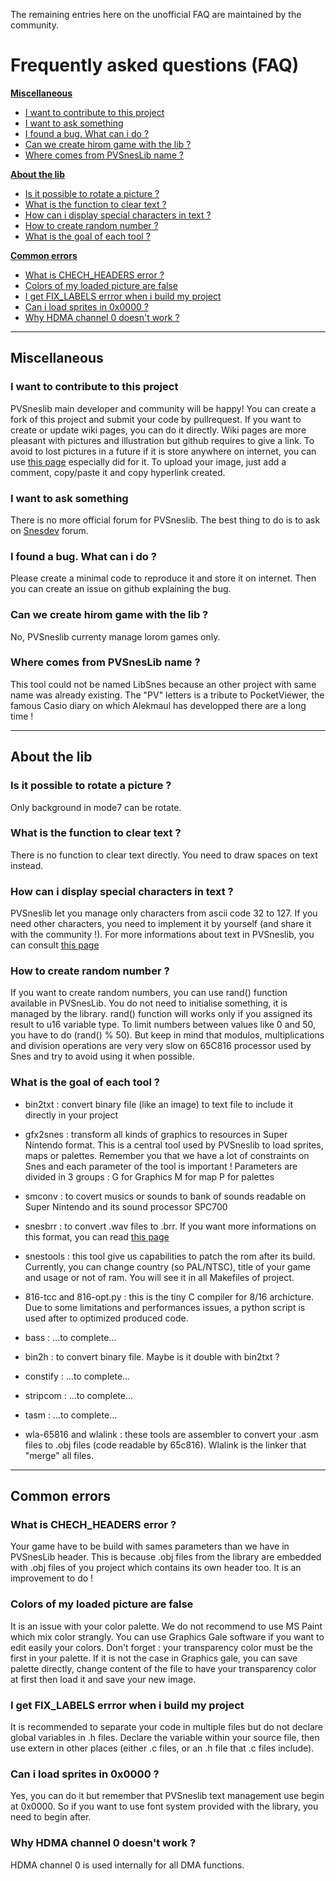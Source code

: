 The remaining entries here on the unofficial FAQ are maintained by the community.

# Frequently asked questions (FAQ)

**[Miscellaneous](#MiscSection)**

- [I want to contribute to this project](#MiscSection_1)
- [I want to ask something](#MiscSection_2)
- [I found a bug. What can i do ?](#MiscSection_3)
- [Can we create hirom game with the lib ?](#MiscSection_4)
- [Where comes from PVSnesLib name ?](#MiscSection_5)

**[About the lib](#AboutPVsneslib)**

- [Is it possible to rotate a picture ?](#AboutPVsneslib_1)
- [What is the function to clear text ?](#AboutPVsneslib_2)
- [How can i display special characters in text ?](#AboutPVsneslib_3)
- [How to create random number ?](#AboutPVsneslib_4)
- [What is the goal of each tool ?](#AboutPVsneslib_5)

**[Common errors](#CommonErrorsSection)**

- [What is CHECH_HEADERS error ?](#CommonErrorsSection_1)
- [Colors of my loaded picture are false](#CommonErrorsSection_2)
- [I get FIX_LABELS errror when i build my project](#CommonErrorsSection_3)
- [Can i load sprites in 0x0000 ?](#CommonErrorsSection_4)
- [Why HDMA channel 0 doesn't work ?](#CommonErrorsSection_5)

---

## <a name="MiscSection"/>Miscellaneous

### <a name="MiscSection_1"/>I want to contribute to this project

PVSneslib main developer and community will be happy! You can create a fork of this project and submit your code by pullrequest.
If you want to create or update wiki pages, you can do it directly. Wiki pages are more pleasant with pictures and illustration but github requires to give a link. To avoid to lost pictures in a future if it is store anywhere on internet, you can use [this page](https://github.com/alekmaul/pvsneslib/issues/26) especially did for it. To upload your image, just add a comment, copy/paste it and copy hyperlink created.

### <a name="MiscSection_2"/>I want to ask something

There is no more official forum for PVSneslib. The best thing to do is to ask on [Snesdev](https://forums.nesdev.com/viewforum.php?f=12) forum.

### <a name="MiscSection_3"/>I found a bug. What can i do ?

Please create a minimal code to reproduce it and store it on internet. Then you can create an issue on github explaining the bug.

### <a name="MiscSection_4"/>Can we create hirom game with the lib ?

No, PVSneslib currenty manage lorom games only.

### <a name="MiscSection_5"/>Where comes from PVSnesLib name ?

This tool could not be named LibSnes because an other project with same name was already existing. 
The "PV" letters is a tribute to PocketViewer, the famous Casio diary on which Alekmaul has developped there are a long time !

---

## <a name="AboutPVsneslib"/>About the lib

### <a name="AboutPVsneslib_1"/>Is it possible to rotate a picture ?

Only background in mode7 can be rotate.

### <a name="AboutPVsneslib_2"/>What is the function to clear text ?

There is no function to clear text directly. You need to draw spaces on text instead.

### <a name="AboutPVsneslib_3"/>How can i display special characters in text ?

PVSneslib let you manage only characters from ascii code 32 to 127. If you need other characters, you need to implement it by yourself (and share it with the community !).
For more informations about text in PVSneslib, you can consult [this page](https://github.com/alekmaul/pvsneslib/wiki/Input-and-Output)

### <a name="AboutPVsneslib_4"/>How to create random number ?

If you want to create random numbers, you can use rand() function available in PVSnesLib. You do not need to initialise something, it is managed by the library.
rand() function will works only if you assigned its result to u16 variable type.
To limit numbers between values like 0 and 50, you have to do (rand() % 50). But keep in mind that modulos, multiplications and division operations are very very slow on 65C816 processor used by Snes and try to avoid using it when possible.

### <a name="AboutPVsneslib_5"/>What is the goal of each tool ?

- bin2txt : convert binary file (like an image) to text file to include it directly in your project

- gfx2snes : transform all kinds of graphics to resources in Super Nintendo format. This is a central tool used by PVSneslib to load sprites, maps or palettes.
Remember you that we have a lot of constraints on Snes and each parameter of the tool is important ! Parameters are divided in 3 groups :
	G for Graphics
	M for map
	P for palettes

- smconv : to covert musics or sounds to bank of sounds readable on Super Nintendo and its sound processor SPC700

- snesbrr : to convert .wav files to .brr. If you want more informations on this format, you can read [this page](https://wiki.superfamicom.org/bit-rate-reduction-(brr))

- snestools : this tool give us capabilities to patch the rom after its build. Currently, you can change country (so PAL/NTSC), title of your game and usage or not of ram. You will see it in all Makefiles of project.

- 816-tcc and 816-opt.py : this is the tiny C compiler for 8/16 archicture. Due to some limitations and performances issues, a python script is used after to optimized produced code.

- bass : ...to complete...

- bin2h : to convert binary file. Maybe is it double with bin2txt ?

- constify : ...to complete...

- stripcom : ...to complete...

- tasm : ...to complete...

- wla-65816 and wlalink : these tools are assembler to convert your .asm files to .obj files (code readable by 65c816). Wlalink is the linker that "merge" all files.

---

## <a name="CommonErrorsSection"/>Common errors

### <a name="CommonErrorsSection_1"/>What is CHECH_HEADERS error ?

Your game have to be build with sames parameters than we have in PVSnesLib header. This is because .obj files from the library are embedded with .obj files of you project which contains its own header too. It is an improvement to do !

### <a name="CommonErrorsSection_2"/>Colors of my loaded picture are false

It is an issue with your color palette. We do not recommend to use MS Paint which mix color strangly. You can use Graphics Gale software if you want to edit easily your colors. Don't forget : your transparency color must be the first in your palette. If it is not the case in Graphics gale, you can save palette directly, change content of the file to have your transparency color at first then load it and save your new image.

### <a name="CommonErrorsSection_3"/>I get FIX_LABELS errror when i build my project

It is recommended to separate your code in multiple files but do not declare global variables in .h files. Declare the variable within your source file, then use extern in other places (either .c files, or an .h file that .c files include).


### <a name="CommonErrorsSection_4"/>Can i load sprites in 0x0000 ?

Yes, you can do it but remember that PVSneslib text management use begin at 0x0000. So if you want to use font system provided with the library, you need to begin after.

### <a name="CommonErrorsSection_5"/>Why HDMA channel 0 doesn't work ?

HDMA channel 0 is used internally for all DMA functions.
